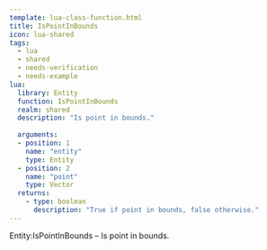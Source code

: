 ```yaml
---
template: lua-class-function.html
title: IsPointInBounds
icon: lua-shared
tags:
  - lua
  - shared
  - needs-verification
  - needs-example
lua:
  library: Entity
  function: IsPointInBounds
  realm: shared
  description: "Is point in bounds."
  
  arguments:
  - position: 1
    name: "entity"
    type: Entity
  - position: 2
    name: "point"
    type: Vector
  returns:
    - type: boolean
      description: "True if point in bounds, false otherwise."
---
```


<div class="lua__search__keywords">
Entity:IsPointInBounds &#x2013; Is point in bounds.
</div>
